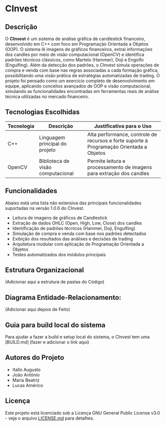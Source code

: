# CInvest

## Descrição
O **CInvest** é um sistema de análise gráfica de candlestick financeiro, desenvolvido em C++ com foco em Programação Orientada a Objetos (OOP). 
O sistema lê imagens de gráficos financeiros, extrai informações dos candles por meio de visão computacional (OpenCV) e identifica padrões técnicos clássicos, como Martelo (Hammer), Doji e Engolfo (Engulfing). 
Além da detecção dos padrões, o CInvest simula operações de compra e venda com base nas regras associadas a cada formação gráfica, possibilitando uma visão prática de estratégias automatizadas de trading.
O projeto foi pensado como um exercício completo de desenvolvimento em equipe, aplicando conceitos avançados de OOP e visão computacional, simulando as funcionalidades encontradas em ferramentas reais de análise técnica utilizadas no mercado financeiro.

## Tecnologias Escolhidas
| Tecnologia | Descrição | Justificativa para o Uso |
|-------------|-----------|---------------------------|
| C++ | Linguagem principal do projeto | Alta performance, controle de recursos e forte suporte à Programação Orientada a Objetos |
| OpenCV | Biblioteca de visão computacional | Permite leitura e processamento de imagens para extração dos candles |

## Funcionalidades
Abaixo está uma lista não extensiva das principais funcionalidades suportadas na versão 1.0.0 do CInvest.

- Leitura de imagens de gráficos de Candlestick
- Extração de dados OHLC (Open, High, Low, Close) dos candles
- Identificação de padrões técnicos (Hammer, Doji, Engulfing)
- Simulação de compra e venda com base nos padrões detectados
- Exibição dos resultados das análises e decisões de trading
- Arquitetura modular com aplicação de Programação Orientada a Objetos
- Testes automatizados dos módulos principais

## Estrutura Organizacional
(Adicionar aqui a estrutura de pastas do Código)

## Diagrama Entidade-Relacionamento:
(Adicionar aqui depois de Feito)

## Guia para build local do sistema
Para ajudar a fazer a build e setup local do sistema, o CInvest tem uma [BUILD.md] (fazer e adicionar o link aqui)

## Autores do Projeto
- Itallo Augusto
- João Antônio
- Maria Beatriz
- Lucas Américo

## Licença

Este projeto está licenciado sob a Licença GNU General Public License v3.0 - veja o arquivo [LICENSE.md](LICENSE) para detalhes.